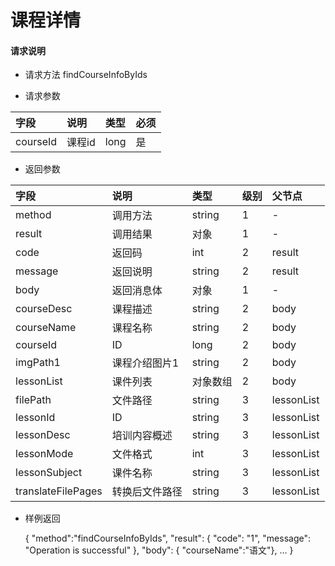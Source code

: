 # 课程详情

#### **请求说明**

* 请求方法 findCourseInfoByIds

* 请求参数


| 字段 | 说明 | 类型 | 必须 |
| :--- | :--- | :--- | :--- |
| courseId| 课程id | long| 是 |

* 返回参数

| 字段 | 说明 | 类型 | 级别 | 父节点 |
| :--- | :--- | :--- | :--- | :--- |
| method| 调用方法 | string | 1 | - |
| result | 调用结果 | 对象 | 1 | - |
| code | 返回码| int | 2 | result |
| message| 返回说明 | string | 2 | result |
| body | 返回消息体 | 对象 | 1 | - |
| courseDesc| 课程描述 | string | 2 |body|
| courseName| 课程名称 | string | 2 |body|
| courseId| ID | long | 2 |body|
| imgPath1| 课程介绍图片1 | string | 2 |body|
| lessonList| 课件列表 | 对象数组 | 2 |body|
| filePath | 文件路径 | string | 3 | lessonList|
| lessonId| ID | string | 3 | lessonList|
|lessonDesc| 培训内容概述 | string | 3 | lessonList|
|lessonMode| 文件格式 | int | 3 | lessonList|
|lessonSubject | 课件名称 | string | 3 | lessonList|
|translateFilePages | 转换后文件路径 | string | 3 | lessonList|



* 样例返回

    
    {
    "method":"findCourseInfoByIds",
    "result":
        {
        "code": "1",
        "message": "Operation is successful"
        },
    "body":
           { "courseName":"语文"},
            ...
    }
